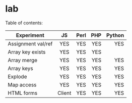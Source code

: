 lab
===
Table of contents:

| Experiment          | JS        | Perl      | PHP       | Python    |
| ------------------- |:---------:| ---------:| ---------:| ---------:|
| Assignment val/ref  | YES       | YES       | YES       | YES       |
| Array key exists    | YES       | YES       | YES       |           |
| Array merge         | YES       | YES       | YES       | YES       |
| Array keys          | YES       | YES       | YES       | YES       |
| Explode             | YES       | YES       | YES       | YES       |
| Map access          | YES       | YES       | YES       | YES       |
| HTML forms          | Client    | YES       | YES       | YES       |

